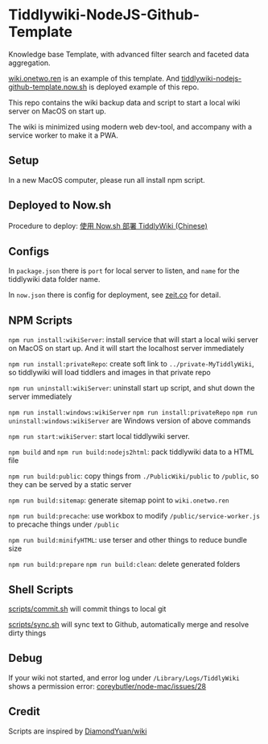 # Tiddlywiki-NodeJS-Github-Template

Knowledge base Template, with advanced filter search and faceted data aggregation.

[wiki.onetwo.ren](https://wiki.onetwo.ren/) is an example of this template. And [tiddlywiki-nodejs-github-template.now.sh](https://tiddlywiki-nodejs-github-template.now.sh/) is deployed example of this repo.

This repo contains the wiki backup data and script to start a local wiki server on MacOS on start up.

The wiki is minimized using modern web dev-tool, and accompany with a service worker to make it a PWA.

## Setup

In a new MacOS computer, please run all install npm script.

## Deployed to Now.sh

Procedure to deploy: [使用 Now.sh 部署 TiddlyWiki (Chinese)](https://wiki.onetwo.ren/#%E4%BD%BF%E7%94%A8%20Now.sh%20%E9%83%A8%E7%BD%B2%20TiddlyWiki)

## Configs

In `package.json` there is `port` for local server to listen, and `name` for the tiddlywiki data folder name.

In `now.json` there is config for deployment, see [zeit.co](https://zeit.co/home) for detail.

## NPM Scripts

`npm run install:wikiServer`: install service that will start a local wiki server on MacOS on start up. And it will start the localhost server immediately

`npm run install:privateRepo`: create soft link to `../private-MyTiddlyWiki`, so tiddlywiki will load tiddlers and images in that private repo

`npm run uninstall:wikiServer`: uninstall start up script, and shut down the server immediately

`npm run install:windows:wikiServer` `npm run install:privateRepo` `npm run uninstall:windows:wikiServer` are Windows version of above commands

`npm run start:wikiServer`: start local tiddlywiki server.

`npm build` and `npm run build:nodejs2html`: pack tiddlywiki data to a HTML file

`npm run build:public`: copy things from `./PublicWiki/public` to `/public`, so they can be served by a static server

`npm run build:sitemap`: generate sitemap point to `wiki.onetwo.ren`

`npm run build:precache`: use workbox to modify `/public/service-worker.js` to precache things under `/public`

`npm run build:minifyHTML`: use terser and other things to reduce bundle size

`npm run build:prepare` `npm run build:clean`: delete generated folders

## Shell Scripts

[scripts/commit.sh](scripts/commit.sh) will commit things to local git

[scripts/sync.sh](scripts/sync.sh) will sync text to Github, automatically merge and resolve dirty things

## Debug

If your wiki not started, and error log under `/Library/Logs/TiddlyWiki` shows a permission error: [coreybutler/node-mac/issues/28](https://github.com/coreybutler/node-mac/issues/28)

## Credit

Scripts are inspired by [DiamondYuan/wiki](https://github.com/DiamondYuan/wiki)
